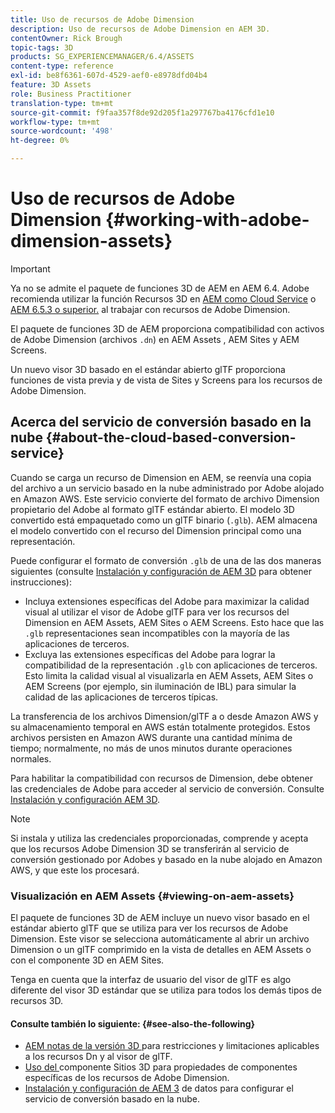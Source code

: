 ```yaml
---
title: Uso de recursos de Adobe Dimension
description: Uso de recursos de Adobe Dimension en AEM 3D.
contentOwner: Rick Brough
topic-tags: 3D
products: SG_EXPERIENCEMANAGER/6.4/ASSETS
content-type: reference
exl-id: be8f6361-607d-4529-aef0-e8978dfd04b4
feature: 3D Assets
role: Business Practitioner
translation-type: tm+mt
source-git-commit: f9faa357f8de92d205f1a297767ba4176cfd1e10
workflow-type: tm+mt
source-wordcount: '498'
ht-degree: 0%

---
```


# Uso de recursos de Adobe Dimension {#working-with-adobe-dimension-assets}

>[!IMPORTANT]
>
>Ya no se admite el paquete de funciones 3D de AEM en AEM 6.4. Adobe recomienda utilizar la función Recursos 3D en [AEM como Cloud Service](https://experienceleague.adobe.com/docs/experience-manager-cloud-service/assets/dynamicmedia/assets-3d.html#dynamicmedia) o [AEM 6.5.3 o superior.](https://experienceleague.adobe.com/docs/experience-manager-65/assets/dynamic/assets-3d.html#dynamic) al trabajar con recursos de Adobe Dimension.

El paquete de funciones 3D de AEM proporciona compatibilidad con activos de Adobe Dimension (archivos `.dn`) en AEM Assets , AEM Sites y AEM Screens.

Un nuevo visor 3D basado en el estándar abierto glTF proporciona funciones de vista previa y de vista de Sites y Screens para los recursos de Adobe Dimension.

## Acerca del servicio de conversión basado en la nube {#about-the-cloud-based-conversion-service}

Cuando se carga un recurso de Dimension en AEM, se reenvía una copia del archivo a un servicio basado en la nube administrado por Adobe alojado en Amazon AWS. Este servicio convierte del formato de archivo Dimension propietario del Adobe al formato glTF estándar abierto. El modelo 3D convertido está empaquetado como un glTF binario (`.glb`). AEM almacena el modelo convertido con el recurso del Dimension principal como una representación.

Puede configurar el formato de conversión `.glb` de una de las dos maneras siguientes (consulte [Instalación y configuración de AEM 3D](install-config-3d.md) para obtener instrucciones):

* Incluya extensiones específicas del Adobe para maximizar la calidad visual al utilizar el visor de Adobe glTF para ver los recursos del Dimension en AEM Assets, AEM Sites o AEM Screens. Esto hace que las `.glb` representaciones sean incompatibles con la mayoría de las aplicaciones de terceros.
* Excluya las extensiones específicas del Adobe para lograr la compatibilidad de la representación `.glb` con aplicaciones de terceros. Esto limita la calidad visual al visualizarla en AEM Assets, AEM Sites o AEM Screens (por ejemplo, sin iluminación de IBL) para simular la calidad de las aplicaciones de terceros típicas.

La transferencia de los archivos Dimension/glTF a o desde Amazon AWS y su almacenamiento temporal en AWS están totalmente protegidos. Estos archivos persisten en Amazon AWS durante una cantidad mínima de tiempo; normalmente, no más de unos minutos durante operaciones normales.

Para habilitar la compatibilidad con recursos de Dimension, debe obtener las credenciales de Adobe para acceder al servicio de conversión. Consulte [Instalación y configuración AEM 3D](install-config-3d.md).

>[!NOTE]
>
>Si instala y utiliza las credenciales proporcionadas, comprende y acepta que los recursos Adobe Dimension 3D se transferirán al servicio de conversión gestionado por Adobes y basado en la nube alojado en Amazon AWS, y que este los procesará.

### Visualización en AEM Assets {#viewing-on-aem-assets}

El paquete de funciones 3D de AEM incluye un nuevo visor basado en el estándar abierto glTF que se utiliza para ver los recursos de Adobe Dimension. Este visor se selecciona automáticamente al abrir un archivo Dimension o un glTF comprimido en la vista de detalles en AEM Assets o con el componente 3D en AEM Sites.

Tenga en cuenta que la interfaz de usuario del visor de glTF es algo diferente del visor 3D estándar que se utiliza para todos los demás tipos de recursos 3D.

#### Consulte también lo siguiente: {#see-also-the-following}

* [AEM notas de la versión 3D ](/help/release-notes/aem3d-release-notes.md) para restricciones y limitaciones aplicables a los recursos Dn y al visor de glTF.
* [Uso del ](using-the-3d-sites-component.md) componente Sitios 3D para propiedades de componentes específicas de los recursos de Adobe Dimension.
* [Instalación y configuración de AEM 3](install-config-3d.md) de datos para configurar el servicio de conversión basado en la nube.

